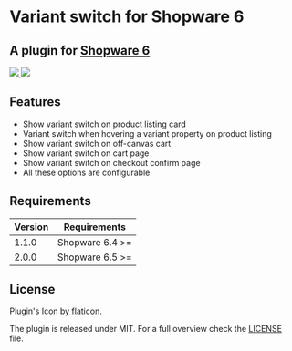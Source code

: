 # Variant switch for Shopware 6

## A plugin for [Shopware 6](https://github.com/shopware/platform)

<a href="https://www.youtube.com/watch?v=sko0ZC6nm28" target="_blank">
<img src="https://res.cloudinary.com/dtgdh7noz/image/upload/v1632203279/Bildschirmfoto_2021-09-21_um_08.47.31_ceglal.png">
</a>

<a href="https://www.youtube.com/watch?v=sko0ZC6nm28" target="_blank">
<img src="https://res.cloudinary.com/dtgdh7noz/image/upload/v1632203334/Bildschirmfoto_2021-09-21_um_08.48.46_pn6mjv.png">
</a>

## Features
- Show variant switch on product listing card
- Variant switch when hovering a variant property on product listing
- Show variant switch on off-canvas cart
- Show variant switch on cart page</label>
- Show variant switch on checkout confirm page
- All these options are configurable

## Requirements

| Version 	 | Requirements    |
|----------|------------------|
| 1.1.0    | Shopware 6.4 >=  |
| 2.0.0    | Shopware 6.5 >=  |

## License
    
Plugin's Icon by [flaticon](https://www.flaticon.com).

The plugin is released under MIT. For a full overview check the [LICENSE](./LICENSE) file.
